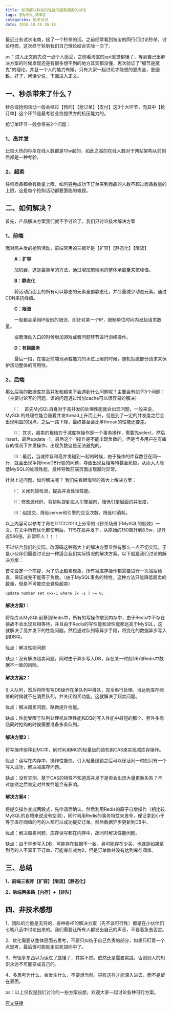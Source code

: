 ```yaml
---
title: 如何解决秒杀的性能问题和超卖的讨论
tags: [MySQL,效率]
categories: 技术日记
date: 2016-10-20 16:10
---
```


最近业务试水电商，接了一个秒杀的活。之前经常看到淘宝的同行们讨论秒杀，讨论电商，这次终于轮到我们自己理论结合实际一次了。

ps：进入正文前先说一点个人感受，之前看淘宝的ppt感觉都懂了，等到自己出解决方案的时候发现还是有很多想不到的地方其实都没懂，再次验证了“细节是魔鬼”的理论。并且一个人的能力有限，只有大家一起讨论才能想的更周全，更细致。好了，闲话少说，下面进入正文。

## 一、秒杀带来了什么？

秒杀或抢购活动一般会经过【预约】【抢订单】【支付】这3个大环节，而其中【抢订单】这个环节是最考验业务提供方的抗压能力的。

抢订单环节一般会带来2个问题：

### 1、高并发

比较火热的秒杀在线人数都是10w起的，如此之高的在线人数对于网站架构从前到后都是一种考验。

### 2、超卖

任何商品都会有数量上限，如何避免成功下订单买到商品的人数不超过商品数量的上限，这是每个抢购活动都要面临的难题。

## 二、如何解决？

首先，产品解决方案我们就不予讨论了。我们只讨论技术解决方案

### 1、前端

面对高并发的抢购活动，前端常用的三板斧是【扩容】【静态化】【限流】

　　**A：扩容**

　　加机器，这是最简单的方法，通过增加前端池的整体承载量来抗峰值。

　　**B：静态化**

　　将活动页面上的所有可以静态的元素全部静态化，并尽量减少动态元素。通过CDN来抗峰值。

　　**C：限流**

　　一般都会采用IP级别的限流，即针对某一个IP，限制单位时间内发起请求数量。

　　或者活动入口的时候增加游戏或者问题环节进行消峰操作。

　　**D：有损服务**

　　最后一招，在接近前端池承载能力的水位上限的时候，随机拒绝部分请求来保护活动整体的可用性。

 

### 2、后端

那么后端的数据库在高并发和超卖下会遇到什么问题呢？主要会有如下3个问题：（主要讨论写的问题，读的问题通过增加cache可以很容易的解决）

　　I：　首先MySQL自身对于高并发的处理性能就会出现问题，一般来说，MySQL的处理性能会随着并发thread上升而上升，但是到了一定的并发度之后会出现明显的拐点，之后一路下降，最终甚至会比单thread的性能还要差。

　　II： 其次，超卖的根结在于减库存操作是一个事务操作，需要先select，然后insert，最后update -1。最后这个-1操作是不能出现负数的，但是当多用户在有库存的情况下并发操作，出现负数这是无法避免的。

　　III：最后，当减库存和高并发碰到一起的时候，由于操作的库存数目在同一行，就会出现争抢InnoDB行锁的问题，导致出现互相等待甚至死锁，从而大大降低MySQL的处理性能，最终导致前端页面出现超时异常。

 

针对上述问题，如何解决呢？ 我们先看眼淘宝的高大上解决方案：

　　I：  关闭死锁检测，提高并发处理性能。

　　II：修改源代码，将排队提到进入引擎层前，降低引擎层面的并发度。

　　III：组提交，降低server和引擎的交互次数，降低IO消耗。

以上内容可以参考丁奇在DTCC2013上分享的《秒杀场景下MySQL的低效》一文。在文中所有优化都使用后，TPS在高并发下，从原始的150飙升到8.5w，提升近566倍，非常吓人！！！

 

不过结合我们的实际，改源码这种高大上的解决方案显然有那么一点不切实际。于是小伙伴们需要讨论出一种适合我们实际情况的解决方案。以下就是我们讨论的解决方案：

首先设定一个前提，为了防止超卖现象，所有减库存操作都需要进行一次减后检查，保证减完不能等于负数。（由于MySQL事务的特性，这种方法只能降低超卖的数量，但是不可能完全避免超卖）

	update number set x=x-1 where (x -1 ) >= 0;
 

#### 解决方案1：

将存库从MySQL前移到Redis中，所有的写操作放到内存中，由于Redis中不存在锁故不会出现互相等待，并且由于Redis的写性能和读性能都远高于MySQL，这就解决了高并发下的性能问题。然后通过队列等异步手段，将变化的数据异步写入到DB中。

优点：解决性能问题

缺点：没有解决超卖问题，同时由于异步写入DB，存在某一时刻DB和Redis中数据不一致的风险。

 

#### 解决方案2：

引入队列，然后将所有写DB操作在单队列中排队，完全串行处理。当达到库存阀值的时候就不在消费队列，并关闭购买功能。这就解决了超卖问题。

优点：解决超卖问题，略微提升性能。

缺点：性能受限于队列处理机处理性能和DB的写入性能中最短的那个，另外多商品同时抢购的时候需要准备多条队列。

 

#### 解决方案3：

将写操作前移到MC中，同时利用MC的轻量级的锁机制CAS来实现减库存操作。

优点：读写在内存中，操作性能快，引入轻量级锁之后可以保证同一时刻只有一个写入成功，解决减库存问题。

缺点：没有实测，基于CAS的特性不知道高并发下是否会出现大量更新失败？不过加锁之后肯定对并发性能会有影响。

 

#### 解决方案4：

将提交操作变成两段式，先申请后确认。然后利用Redis的原子自增操作（相比较MySQL的自增来说没有空洞），同时利用Redis的事务特性来发号，保证拿到小于等于库存阀值的号的人都可以成功提交订单。然后数据异步更新到DB中。

优点：解决超卖问题，库存读写都在内存中，故同时解决性能问题。

缺点：由于异步写入DB，可能存在数据不一致。另可能存在少买，也就是如果拿到号的人不真正下订单，可能库存减为0，但是订单数并没有达到库存阀值。

 

## 三、总结

 

**1、前端三板斧【扩容】【限流】【静态化】**

**2、后端两条路【内存】+【排队】**

 

## 四、非技术感想


1、团队的力量是无穷的，各种各样的解决方案（先不谈可行性）都是在小伙伴们七嘴八舌中讨论出来的。我们需要让所有人都发出自己的声音，不要着急去否定。

2、优化需要从整体层面去思考，不要只纠结于自己负责的部分，如果只盯着一个点思考，最后很可能就走进死胡同中了。

3、有很多东西以为读过了就懂了，其实不然。依然还是需要实践，否则别人的知识永远不可能变成自己的。

4、多思考为什么，会发生什么，不要想当然。只有这样才能深入进去，而不是留在表面。

 
ps：以上仅仅是我们讨论的一些方案设想，欢迎大家一起讨论各种可行方案。 

[原文链接](http://www.cnblogs.com/billyxp/p/3701124.html)

